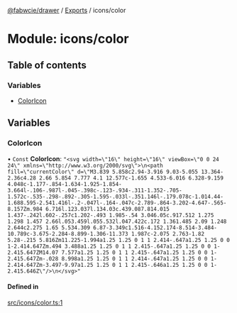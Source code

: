 [@fabwcie/drawer](../README.md) / [Exports](../modules.md) / icons/color

# Module: icons/color

## Table of contents

### Variables

- [ColorIcon](icons_color.md#coloricon)

## Variables

### ColorIcon

• `Const` **ColorIcon**: ``"<svg width=\"16\" height=\"16\" viewBox=\"0 0 24 24\" xmlns=\"http://www.w3.org/2000/svg\">\n<path fill=\"currentColor\" d=\"M3.839 5.858c2.94-3.916 9.03-5.055 13.364-2.36c4.28 2.66 5.854 7.777 4.1 12.577c-1.655 4.533-6.016 6.328-9.159 4.048c-1.177-.854-1.634-1.925-1.854-3.664l-.106-.987l-.045-.398c-.123-.934-.311-1.352-.705-1.572c-.535-.298-.892-.305-1.595-.033l-.351.146l-.179.078c-1.014.44-1.688.595-2.541.416l-.2-.047l-.164-.047c-2.789-.864-3.202-4.647-.565-8.157Zm.984 6.716l.123.037l.134.03c.439.087.814.015 1.437-.242l.602-.257c1.202-.493 1.985-.54 3.046.05c.917.512 1.275 1.298 1.457 2.66l.053.459l.055.532l.047.422c.172 1.361.485 2.09 1.248 2.644c2.275 1.65 5.534.309 6.87-3.349c1.516-4.152.174-8.514-3.484-10.789c-3.675-2.284-8.899-1.306-11.373 1.987c-2.075 2.763-1.82 5.28-.215 5.816Zm11.225-1.994a1.25 1.25 0 1 1 2.414-.647a1.25 1.25 0 0 1-2.414.647Zm.494 3.488a1.25 1.25 0 1 1 2.415-.647a1.25 1.25 0 0 1-2.415.647ZM14.07 7.577a1.25 1.25 0 1 1 2.415-.647a1.25 1.25 0 0 1-2.415.647Zm-.028 8.998a1.25 1.25 0 1 1 2.414-.647a1.25 1.25 0 0 1-2.414.647Zm-3.497-9.97a1.25 1.25 0 1 1 2.415-.646a1.25 1.25 0 0 1-2.415.646Z\"/>\n</svg>"``

#### Defined in

[src/icons/color.ts:1](https://github.com/fabwcie/drawer/blob/master/src/icons/color.ts#L1)
